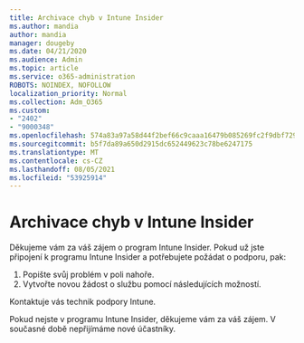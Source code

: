 ```yaml
---
title: Archivace chyb v Intune Insider
ms.author: mandia
author: mandia
manager: dougeby
ms.date: 04/21/2020
ms.audience: Admin
ms.topic: article
ms.service: o365-administration
ROBOTS: NOINDEX, NOFOLLOW
localization_priority: Normal
ms.collection: Adm_O365
ms.custom:
- "2402"
- "9000348"
ms.openlocfilehash: 574a83a97a58d44f2bef66c9caaa16479b085269fc2f9dbf729a23ca8d37bba6
ms.sourcegitcommit: b5f7da89a650d2915dc652449623c78be6247175
ms.translationtype: MT
ms.contentlocale: cs-CZ
ms.lasthandoff: 08/05/2021
ms.locfileid: "53925914"
---
```

# <a name="intune-insider-bug-filing"></a>Archivace chyb v Intune Insider

Děkujeme vám za váš zájem o program Intune Insider. Pokud už jste připojení k programu Intune Insider a potřebujete požádat o podporu, pak:

1. Popište svůj problém v poli nahoře.
2. Vytvořte novou žádost o službu pomocí následujících možností.

Kontaktuje vás technik podpory Intune.

Pokud nejste v programu Intune Insider, děkujeme vám za váš zájem. V současné době nepřijímáme nové účastníky.

